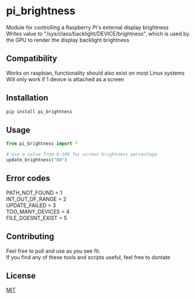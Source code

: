 # pi_brightness
Module for controlling a Raspberry Pi's external display brightness  
Writes value to "/sys/class/backlight/DEVICE/brightness", which is used by the GPU to render the display backlight brightness

## Compatibility
Works on raspbian, functionality should also exist on most Linux systems  
Will only work if 1 device is attached as a screen

## Installation
```bash
pip install pi_brightness
```

## Usage
```python
from pi_brightness import *

# Use a value from 0-100 for screen brightness percentage
update_brightness("80")
```

## Error codes
PATH_NOT_FOUND = 1  
INT_OUT_OF_RANGE = 2  
UPDATE_FAILED = 3  
TOO_MANY_DEVICES = 4  
FILE_DOESNT_EXIST = 5  

## Contributing
Feel free to pull and use as you see fit.  
If you find any of these tools and scripts useful, feel free to dontate <lightning address TBA>

## License
[MIT](https://choosealicense.com/licenses/mit/)

